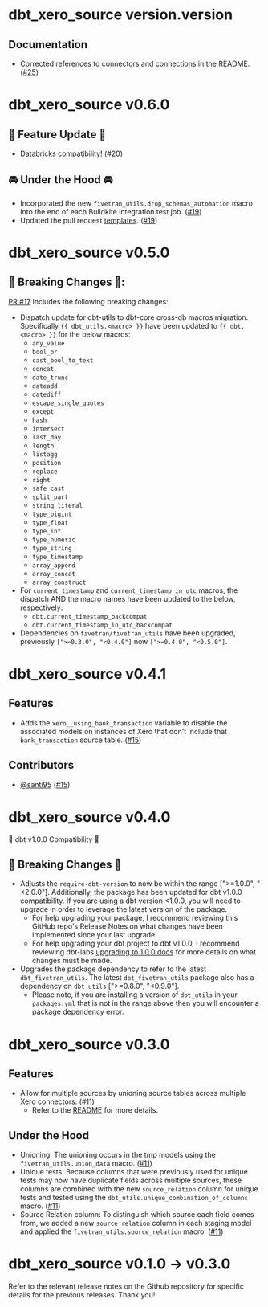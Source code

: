 # dbt_xero_source version.version

## Documentation
- Corrected references to connectors and connections in the README. ([#25](https://github.com/fivetran/dbt_xero_source/pull/25))

# dbt_xero_source v0.6.0
## 🎉 Feature Update 🎉
- Databricks compatibility! ([#20](https://github.com/fivetran/dbt_xero_source/pull/20))

## 🚘 Under the Hood 🚘
- Incorporated the new `fivetran_utils.drop_schemas_automation` macro into the end of each Buildkite integration test job. ([#19](https://github.com/fivetran/dbt_xero_source/pull/19))
- Updated the pull request [templates](/.github). ([#19](https://github.com/fivetran/dbt_xero_source/pull/19))

# dbt_xero_source v0.5.0

## 🚨 Breaking Changes 🚨:
[PR #17](https://github.com/fivetran/dbt_xero_source/pull/17) includes the following breaking changes:
- Dispatch update for dbt-utils to dbt-core cross-db macros migration. Specifically `{{ dbt_utils.<macro> }}` have been updated to `{{ dbt.<macro> }}` for the below macros:
    - `any_value`
    - `bool_or`
    - `cast_bool_to_text`
    - `concat`
    - `date_trunc`
    - `dateadd`
    - `datediff`
    - `escape_single_quotes`
    - `except`
    - `hash`
    - `intersect`
    - `last_day`
    - `length`
    - `listagg`
    - `position`
    - `replace`
    - `right`
    - `safe_cast`
    - `split_part`
    - `string_literal`
    - `type_bigint`
    - `type_float`
    - `type_int`
    - `type_numeric`
    - `type_string`
    - `type_timestamp`
    - `array_append`
    - `array_concat`
    - `array_construct`
- For `current_timestamp` and `current_timestamp_in_utc` macros, the dispatch AND the macro names have been updated to the below, respectively:
    - `dbt.current_timestamp_backcompat`
    - `dbt.current_timestamp_in_utc_backcompat`
- Dependencies on `fivetran/fivetran_utils` have been upgraded, previously `[">=0.3.0", "<0.4.0"]` now `[">=0.4.0", "<0.5.0"]`.

# dbt_xero_source v0.4.1
## Features
- Adds the `xero__using_bank_transaction` variable to disable the associated models on instances of Xero that don't include that `bank_transaction` source table. ([#15](https://github.com/fivetran/dbt_xero_source/pull/15))

## Contributors
- [@santi95](https://github.com/santi95) ([#15](https://github.com/fivetran/dbt_xero_source/pull/15))

# dbt_xero_source v0.4.0
🎉 dbt v1.0.0 Compatibility 🎉
## 🚨 Breaking Changes 🚨
- Adjusts the `require-dbt-version` to now be within the range [">=1.0.0", "<2.0.0"]. Additionally, the package has been updated for dbt v1.0.0 compatibility. If you are using a dbt version <1.0.0, you will need to upgrade in order to leverage the latest version of the package.
  - For help upgrading your package, I recommend reviewing this GitHub repo's Release Notes on what changes have been implemented since your last upgrade.
  - For help upgrading your dbt project to dbt v1.0.0, I recommend reviewing dbt-labs [upgrading to 1.0.0 docs](https://docs.getdbt.com/docs/guides/migration-guide/upgrading-to-1-0-0) for more details on what changes must be made.
- Upgrades the package dependency to refer to the latest `dbt_fivetran_utils`. The latest `dbt_fivetran_utils` package also has a dependency on `dbt_utils` [">=0.8.0", "<0.9.0"].
  - Please note, if you are installing a version of `dbt_utils` in your `packages.yml` that is not in the range above then you will encounter a package dependency error.

# dbt_xero_source v0.3.0

## Features
- Allow for multiple sources by unioning source tables across multiple Xero connectors.
([#11](https://github.com/fivetran/dbt_xero_source/pull/11))
  - Refer to the [README](https://github.com/fivetran/dbt_xero_source#unioning-multiple-xero-connectors) for more details.

## Under the Hood
- Unioning: The unioning occurs in the tmp models using the `fivetran_utils.union_data` macro. ([#11](https://github.com/fivetran/dbt_xero_source/pull/11))
- Unique tests: Because columns that were previously used for unique tests may now have duplicate fields across multiple sources, these columns are combined with the new `source_relation` column for unique tests and tested using the `dbt_utils.unique_combination_of_columns` macro. ([#11](https://github.com/fivetran/dbt_xero_source/pull/11))
- Source Relation column: To distinguish which source each field comes from, we added a new `source_relation` column in each staging model and applied the `fivetran_utils.source_relation` macro. ([#11](https://github.com/fivetran/dbt_xero_source/pull/11))

# dbt_xero_source v0.1.0 -> v0.3.0
Refer to the relevant release notes on the Github repository for specific details for the previous releases. Thank you!
